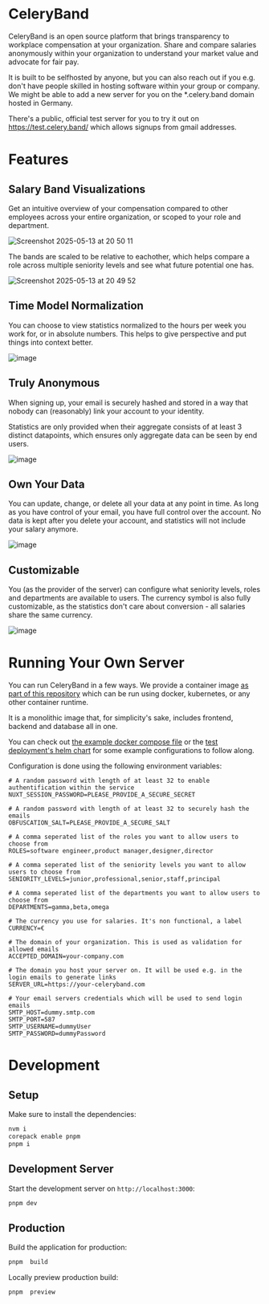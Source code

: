 # CeleryBand

CeleryBand is an open source platform that brings transparency to workplace compensation at your organization. Share and compare salaries anonymously within your organization to understand your market value and advocate for fair pay.

It is built to be selfhosted by anyone, but you can also reach out if you e.g. don't have people skilled in hosting software within your group or company.
We might be able to add a new server for you on the *.celery.band domain hosted in Germany.

There's a public, official test server for you to try it out on https://test.celery.band/ which allows signups from gmail addresses.

# Features

## Salary Band Visualizations

Get an intuitive overview of your compensation compared to other employees across your entire organization, or scoped to your role and department.

![Screenshot 2025-05-13 at 20 50 11](https://github.com/user-attachments/assets/a7e7c73b-9b7a-4016-a2a8-f1ef988f3875)

The bands are scaled to be relative to eachother, which helps compare a role across multiple seniority levels and see what future potential one has.

![Screenshot 2025-05-13 at 20 49 52](https://github.com/user-attachments/assets/dd50f226-feb6-4b41-a6b6-346cc7bd04e3)

## Time Model Normalization

You can choose to view statistics normalized to the hours per week you work for, or in absolute numbers. This helps to give perspective and put things into context better.

![image](https://github.com/user-attachments/assets/8d13883b-6e1a-4da2-b957-7ad14c3271c4)


## Truly Anonymous
When signing up, your email is securely hashed and stored in a way that nobody can (reasonably) link your account to your identity.

Statistics are only provided when their aggregate consists of at least 3 distinct datapoints, which ensures only aggregate data can be seen by end users.

![image](https://github.com/user-attachments/assets/4f7c7fe2-97c4-46b9-ac20-4a78bfac343c)


## Own Your Data
You can update, change, or delete all your data at any point in time. As long as you have control of your email, you have full control over the account. No data is kept after you delete your account, and statistics will not include your salary anymore.

![image](https://github.com/user-attachments/assets/dad6c858-8757-4708-9bd2-6a02290575e9)


## Customizable

You (as the provider of the server) can configure what seniority levels, roles and departments are available to users. The currency symbol is also fully customizable, as the statistics don't care about conversion - all salaries share the same currency.

![image](https://github.com/user-attachments/assets/2b212b4f-2743-41db-ab70-e181ef4f9866)

# Running Your Own Server

You can run CeleryBand in a few ways. We provide a container image [as part of this repository](https://github.com/maybeanerd/celeryband/pkgs/container/celeryband) which can be run using docker, kubernetes, or any other container runtime.

It is a monolithic image that, for simplicity's sake, includes frontend, backend and database all in one.

You can check out [the example docker compose file](https://github.com/maybeanerd/celeryband/blob/main/docker-compose.yml) or the [test deployment's helm chart](https://github.com/maybeanerd/home-cluster/tree/main/charts/celeryband-test) for some example configurations to follow along.

Configuration is done using the following environment variables:

```env
# A random password with length of at least 32 to enable authentification within the service
NUXT_SESSION_PASSWORD=PLEASE_PROVIDE_A_SECURE_SECRET

# A random password with length of at least 32 to securely hash the emails
OBFUSCATION_SALT=PLEASE_PROVIDE_A_SECURE_SALT

# A comma seperated list of the roles you want to allow users to choose from
ROLES=software engineer,product manager,designer,director

# A comma seperated list of the seniority levels you want to allow users to choose from
SENIORITY_LEVELS=junior,professional,senior,staff,principal

# A comma seperated list of the departments you want to allow users to choose from
DEPARTMENTS=gamma,beta,omega

# The currency you use for salaries. It's non functional, a label
CURRENCY=€

# The domain of your organization. This is used as validation for allowed emails
ACCEPTED_DOMAIN=your-company.com

# The domain you host your server on. It will be used e.g. in the login emails to generate links
SERVER_URL=https://your-celeryband.com

# Your email servers credentials which will be used to send login emails
SMTP_HOST=dummy.smtp.com
SMTP_PORT=587
SMTP_USERNAME=dummyUser
SMTP_PASSWORD=dummyPassword
```

# Development

## Setup

Make sure to install the dependencies:

```bash
nvm i
corepack enable pnpm
pnpm i
```

## Development Server

Start the development server on `http://localhost:3000`:

```bash
pnpm dev
```

## Production

Build the application for production:

```bash
pnpm  build
```

Locally preview production build:

```bash
pnpm  preview
```
